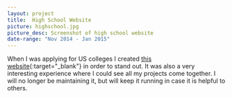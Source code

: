 ```yaml
---
layout: project
title:  High School Website
picture: highschool.jpg
picture_desc: Screenshot of high school website
date-range: "Nov 2014 - Jan 2015"
---
```

When I was applying for US colleges I created [this website](https://duman.me/highschool/){:target="_blank"} in order to stand out. It was also a very interesting experience where I could see all my projects come together. I will no longer be maintaining it, but will keep it running in case it is helpful to others.
